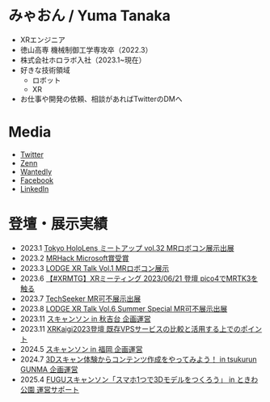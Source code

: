 # みゃおん / Yuma Tanaka

- XRエンジニア
- 徳山高専 機械制御工学専攻卒（2022.3）
- 株式会社ホロラボ入社（2023.1~現在）
- 好きな技術領域
  - ロボット
  - XR
- お仕事や開発の依頼、相談があればTwitterのDMへ

# Media
- [Twitter](https://twitter.com/blackcatyuma)
- [Zenn](https://zenn.dev/myaon)
- [Wantedly](https://www.wantedly.com/id/blackcatyuma)
- [Facebook](https://www.facebook.com/yuma.tanaka.925602/)
- [LinkedIn](https://www.linkedin.com/in/yuma-tanaka-japan-kosen/)

# 登壇・展示実績
- 2023.1 [Tokyo HoloLens ミートアップ vol.32 MRロボコン展示出展](https://x.com/blackcatyuma/status/1616793707696771073)
- 2023.2 [MRHack Microsoft賞受賞](https://x.com/blackcatyuma/status/1629786619799797762)
- 2023.3 [LODGE XR Talk Vol.1 MRロボコン展示](https://lodge-xr-talk-01.peatix.com/view)
- 2023.6 [【#XRMTG】XRミーティング 2023/06/21 登壇 pico4でMRTK3を触る](https://youtu.be/SZ88T0c6xVE?si=zv6Vj5kp09FijV4J)
- 2023.7 [TechSeeker MR可不展示出展](https://x.com/blackcatyuma/status/1680347937078153216)
- 2023.8 [LODGE XR Talk Vol.6 Summer Special MR可不展示出展](https://x.com/blackcatyuma/status/1689825676042604544)
- 2023.11 [スキャンソン in 秋吉台 企画運営](https://note.com/blackuma/n/n091df783ddc3)
- 2023.11 [XRKaigi2023登壇 既存VPSサービスの比較と活用する上でのポイント](https://x.com/blackcatyuma/status/1725126864409338175)
- 2024.5 [スキャンソン in 福岡 企画運営](https://note.com/blackuma/n/n94d68e1dc4b4)
- 2024.7 [3Dスキャン体験からコンテンツ作成をやってみよう！ in tsukurun GUNMA 企画運営](https://x.com/blackcatyuma/status/1812047920369393829)
- 2025.4 [FUGUスキャンソン「スマホ1つで3Dモデルをつくろう」 in ときわ公園 運営サポート](https://x.com/blackcatyuma/status/1906196236820259012)
